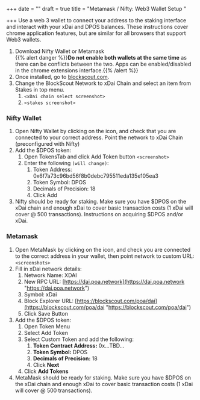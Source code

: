 +++
date = ""
draft = true
title = "Metamask / Nifty:  Web3 Wallet Setup "

+++
Use a web 3 wallet to connect your address to the staking interface and interact with your xDai and DPOS balances. These instructions cover chrome application features, but are similar for all browsers that support Web3 wallets.

1. Download Nifty Wallet or Metamask  
   {{% alert danger %}}**Do not enable both wallets at the same time** as there can be conflicts between the two. Apps can be enabled/disabled in the chrome extensions interface.{{% /alert %}}
2. Once installed, go to [blockscout.com](http://blockscout.com/).
3. Change the BlockScout Network to xDai Chain and select an item from Stakes in top menu.
   1. `<xDai chain select screenshot>`
   2. `<stakes screenshot>`

### Nifty Wallet

1. Open Nifty Wallet by clicking on the icon, and check that you are connected to your correct address. Point the network to xDai Chain (preconfigured with Nifty)
2. Add the $DPOS token:
   1. Open TokensTab and click Add Token button `<screenshot>`
   2. Enter the following `(will change)`:
      1. Token Address: 0x6f7a73c96bd56f8b0debc795511eda135e105ea3
      2. Token Symbol: DPOS
      3. Decimals of Precision: 18
      4. Click Add
3. Nifty should be ready for staking. Make sure you have $DPOS on the xDai chain and enough xDai to cover basic transaction costs (1 xDai will cover @ 500 transactions). Instructions on acquiring $DPOS and/or xDai.

### Metamask

1. Open MetaMask by clicking on the icon, and check you are connected to the correct address in your wallet, then point network to custom URL:  
   `<screenshots>`
2. Fill in xDai network details:
   1. Network Name: XDAI
   2. New RPC URL: [https://dai.poa.network](https://dai.poa.network "https://dai.poa.network")
   3. Symbol: xDai
   4. Block Explorer URL: [https://blockscout.com/poa/dai](https://blockscout.com/poa/dai "https://blockscout.com/poa/dai")
   5. Click Save Button
3. Add the $DPOS token:
   1. Open Token Menu
   2. Select Add Token
   3. Select Custom Token and add the following:
      1. **Token Contract Address:** 0x...TBD...
      2. **Token Symbol:** DPOS
      3. **Decimals of Precision:** 18
      4. Click **Next**
   4. Click **Add Tokens**
4. MetaMask should be ready for staking. Make sure you have $DPOS on the xDai chain and enough xDai to cover basic transaction costs (1 xDai will cover @ 500 transactions).